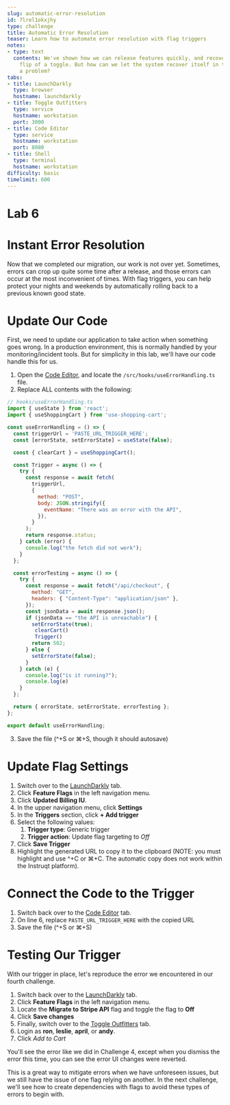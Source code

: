 ```yaml
---
slug: automatic-error-resolution
id: 7lrel1okxjhy
type: challenge
title: Automatic Error Resolution
teaser: Learn how to automate error resolution with flag triggers
notes:
- type: text
  contents: We've shown how we can release features quickly, and recover with the
    flip of a toggle. But how can we let the system recover itself in the event of
    a problem?
tabs:
- title: LaunchDarkly
  type: browser
  hostname: launchdarkly
- title: Toggle Outfitters
  type: service
  hostname: workstation
  port: 3000
- title: Code Editor
  type: service
  hostname: workstation
  port: 8080
- title: Shell
  type: terminal
  hostname: workstation
difficulty: basic
timelimit: 600
---
```


# Lab 6

# Instant Error Resolution

Now that we completed our migration, our work is not over yet. Sometimes, errors can crop up quite some time after a release, and those errors can occur at the most inconvenient of times. With flag triggers, you can help protect your nights and weekends by automatically rolling back to a previous known good state.

# Update Our Code

First, we need to update our application to take action when something goes wrong. In a production environment, this is normally handled by your monitoring/incident tools. But for simplicity in this lab, we'll have our code handle this for us.

1. Open the [Code Editor](#tab-2), and locate the `/src/hooks/useErrorHandling.ts` file.
2. Replace ALL contents with the following:

```js
// hooks/useErrorHandling.ts
import { useState } from 'react';
import { useShoppingCart } from 'use-shopping-cart';

const useErrorHandling = () => {
  const triggerUrl = 'PASTE_URL_TRIGGER_HERE';
  const [errorState, setErrorState] = useState(false);

  const { clearCart } = useShoppingCart();

  const Trigger = async () => {
    try {
      const response = await fetch(
        triggerUrl,
        {
          method: "POST",
          body: JSON.stringify({
            eventName: "There was an error with the API",
          }),
        }
      );
      return response.status;
    } catch (error) {
      console.log("the fetch did not work");
    }
  };

  const errorTesting = async () => {
    try {
      const response = await fetch("/api/checkout", {
        method: "GET",
        headers: { "Content-Type": "application/json" },
      });
      const jsonData = await response.json();
      if (jsonData == "the API is unreachable") {
        setErrorState(true);
         clearCart()
         Trigger()
        return 502;
      } else {
        setErrorState(false);
      }
    } catch (e) {
      console.log("is it running?");
      console.log(e)
    }
  };

  return { errorState, setErrorState, errorTesting };
};

export default useErrorHandling;
```
3. Save the file (^+S or ⌘+S, though it should autosave)

# Update Flag Settings

1. Switch over to the [LaunchDarkly](#tab-0) tab.
1. Click **Feature Flags** in the left navigation menu.
1. Click **Updated Billing IU**.
1. In the upper navigation menu, click **Settings**
1. In the **Triggers** section, click **+ Add trigger**
1. Select the following values:
   1. **Trigger type**: Generic trigger
   1. **Trigger action**: Update flag targeting to *Off*
1. Click **Save Trigger**
1. Highlight the generated URL to copy it to the clipboard (NOTE: you must highlight and use ^+C or ⌘+C. The automatic copy does not work within the Instruqt platform).

# Connect the Code to the Trigger

1. Switch back over to the [Code Editor](#tab-2) tab.
1. On line 6, replace `PASTE_URL_TRIGGER_HERE` with the copied URL
1. Save the file (^+S or ⌘+S)

# Testing Our Trigger

With our trigger in place, let's reproduce the error we encountered in our fourth challenge.

1. Switch back over to the [LaunchDarkly](#tab-0) tab.
1. Click **Feature Flags** in the left navigation menu.
1. Locate the **Migrate to Stripe API** flag and toggle the flag to **Off**
1. Click **Save changes**
1. Finally, switch over to the [Toggle Outfitters](#tab-1) tab.
1. Login as **ron**, **leslie**, **april**, or **andy**.
1. Click *Add to Cart*

You'll see the error like we did in Challenge 4, except when you dismiss the error this time, you can see the error UI changes were reverted.

This is a great way to mitigate errors when we have unforeseen issues, but we still have the issue of one flag relying on another. In the next challenge, we'll see how to create dependencies with flags to avoid these types of errors to begin with.
